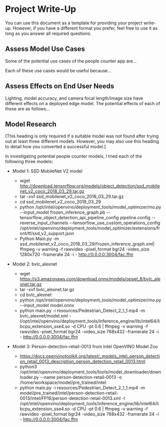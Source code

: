 # Project Write-Up

You can use this document as a template for providing your project write-up. However, if you
have a different format you prefer, feel free to use it as long as you answer all required
questions.

## Assess Model Use Cases

Some of the potential use cases of the people counter app are...

Each of these use cases would be useful because...

## Assess Effects on End User Needs

Lighting, model accuracy, and camera focal length/image size have different effects on a
deployed edge model. The potential effects of each of these are as follows...

## Model Research

[This heading is only required if a suitable model was not found after trying out at least three
different models. However, you may also use this heading to detail how you converted 
a successful model.]

In investigating potential people counter models, I tried each of the following three models:

- Model 1: SSD MobileNet V2 model
  - wget http://download.tensorflow.org/models/object_detection/ssd_mobilenet_v2_coco_2018_03_29.tar.gz
  - tar -xvf ssd_mobilenet_v2_coco_2018_03_29.tar.gz
  - cd ssd_mobilenet_v2_coco_2018_03_29
  - python /opt/intel/openvino/deployment_tools/model_optimizer/mo.py --input_model frozen_inference_graph.pb --tensorflow_object_detection_api_pipeline_config pipeline.config --reverse_input_channels --tensorflow_use_custom_operations_config /opt/intel/openvino/deployment_tools/model_optimizer/extensions/front/tf/ssd_v2_support.json
  - Python Main.py -m ssd_mobilenet_v2_coco_2018_03_29/frozen_inference_graph.xml| ffmpeg -v warning -f rawvideo -pixel_format bgr24 -video_size 1280x720 -framerate 24 -i - http://0.0.0.0:3004/fac.ffm

  
- Model 2: bvlc_alexnet
  - wget https://s3.amazonaws.com/download.onnx/models/opset_8/bvlc_alexnet.tar.gz
  - tar -xvf bvlc_alexnet.tar.gz
  - cd bvlc_alexnet
  - python /opt/intel/openvino/deployment_tools/model_optimizer/mo.py --input_model model.onnx
  - python main.py -i resources/Pedestrian_Detect_2_1_1.mp4 -m bvlc_alexnet/model.xml -l/opt/intel/openvino/deployment_tools/inference_engine/lib/intel64/libcpu_extension_sse4.so -d CPU -pt 0.6 | ffmpeg -v warning -f rawvideo -pixel_format bgr24 -video_size 768x432 -framerate 24 -i - http://0.0.0.0:3004/fac.ffm


- Model 3: Person-detection-retail-0013 from Intel OpenVINO Model Zoo
  - https://docs.openvinotoolkit.org/latest/_models_intel_person_detection_retail_0013_description_person_detection_retail_0013.html
  - python3  /opt/intel/openvino/deployment_tools/tools/model_downloader/downloader.py --name person-detection-retail-0013 -o /home/workspace/model/pre_trained/intel
  - python main.py -i resources/Pedestrian_Detect_2_1_1.mp4 -m model/pre_trained/intel/person-detection-retail-0013/intel/FP16/person-detection-retail-0013.xml -l /opt/intel/openvino/deployment_tools/inference_engine/lib/intel64/libcpu_extension_sse4.so -d CPU -pt 0.6 | ffmpeg -v warning -f rawvideo -pixel_format bgr24 -video_size 768x432 -framerate 24 -i - http://0.0.0.0:3004/fac.ffm
